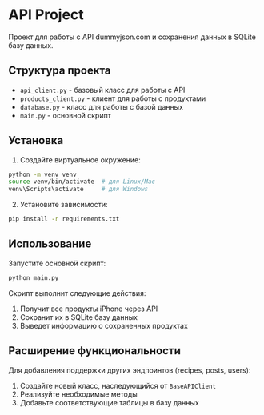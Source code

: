 # API Project

Проект для работы с API dummyjson.com и сохранения данных в SQLite базу данных.

## Структура проекта

- `api_client.py` - базовый класс для работы с API
- `products_client.py` - клиент для работы с продуктами
- `database.py` - класс для работы с базой данных
- `main.py` - основной скрипт

## Установка

1. Создайте виртуальное окружение:
```bash
python -m venv venv
source venv/bin/activate  # для Linux/Mac
venv\Scripts\activate     # для Windows
```

2. Установите зависимости:
```bash
pip install -r requirements.txt
```

## Использование

Запустите основной скрипт:
```bash
python main.py
```

Скрипт выполнит следующие действия:
1. Получит все продукты iPhone через API
2. Сохранит их в SQLite базу данных
3. Выведет информацию о сохраненных продуктах

## Расширение функциональности

Для добавления поддержки других эндпоинтов (recipes, posts, users):
1. Создайте новый класс, наследующийся от `BaseAPIClient`
2. Реализуйте необходимые методы
3. Добавьте соответствующие таблицы в базу данных 